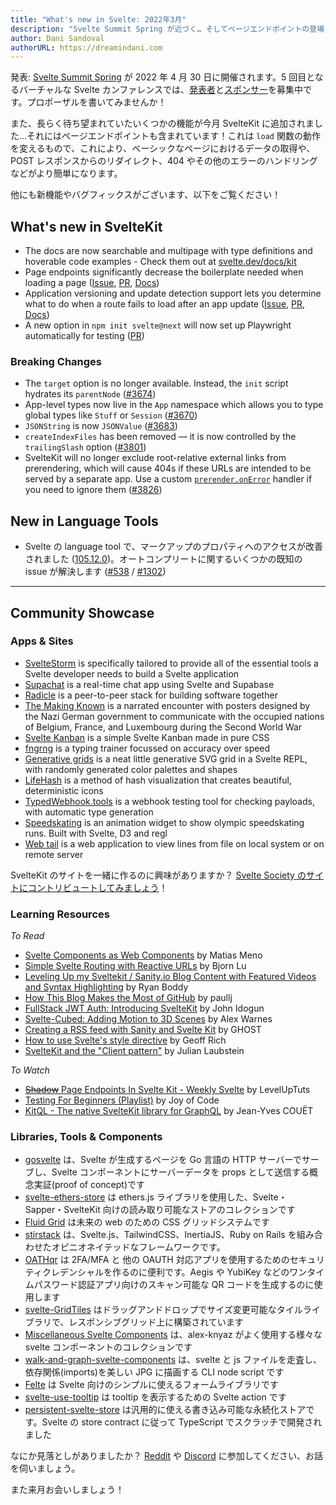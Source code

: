 ```yaml
---
title: "What's new in Svelte: 2022年3月"
description: "Svelte Summit Spring が近づく… そしてページエンドポイントの登場！"
author: Dani Sandoval
authorURL: https://dreamindani.com
---
```


発表: [Svelte Summit Spring](https://www.sveltesummit.com/) が 2022 年 4 月 30 日に開催されます。5 回目となるバーチャルな Svelte カンファレンスでは、[発表者](https://www.sveltesummit.com/#speakers)と[スポンサー](https://www.sveltesummit.com/sponsors)を募集中です。プロポーザルを書いてみませんか！

また、長らく待ち望まれていたいくつかの機能が今月 SvelteKit に追加されました…それにはページエンドポイントも含まれています！これは `load` 関数の動作を変えるもので、これにより、ベーシックなページにおけるデータの取得や、POST レスポンスからのリダイレクト、404 やその他のエラーのハンドリングなどがより簡単になります。

他にも新機能やバグフィックスがございます、以下をご覧ください！

## What's new in SvelteKit

- The docs are now searchable and multipage with type definitions and hoverable code examples - Check them out at [svelte.dev/docs/kit](/docs/kit/)
- Page endpoints significantly decrease the boilerplate needed when loading a page ([Issue](https://github.com/sveltejs/kit/issues/3532), [PR](https://github.com/sveltejs/kit/pull/3679), [Docs](/docs/kit/routing#server))
- Application versioning and update detection support lets you determine what to do when a route fails to load after an app update ([Issue](https://github.com/sveltejs/kit/issues/87), [PR](https://github.com/sveltejs/kit/pull/3412), [Docs](/docs/kit/configuration#version))
- A new option in `npm init svelte@next` will now set up Playwright automatically for testing ([PR](https://github.com/sveltejs/kit/pull/4056))

### Breaking Changes

- The `target` option is no longer available. Instead, the `init` script hydrates its `parentNode` ([#3674](https://github.com/sveltejs/kit/pull/3674))
- App-level types now live in the `App` namespace which allows you to type global types like `Stuff` or `Session` ([#3670](https://github.com/sveltejs/kit/pull/3670))
- `JSONString` is now `JSONValue` ([#3683](https://github.com/sveltejs/kit/pull/3683))
- `createIndexFiles` has been removed — it is now controlled by the `trailingSlash` option ([#3801](https://github.com/sveltejs/kit/pull/3801))
- SvelteKit will no longer exclude root-relative external links from prerendering, which will cause 404s if these URLs are intended to be served by a separate app. Use a custom [`prerender.onError`](/docs/kit/configuration#prerender) handler if you need to ignore them ([#3826](https://github.com/sveltejs/kit/pull/3826))

## New in Language Tools

- Svelte の language tool で、マークアップのプロパティへのアクセスが改善されました ([105.12.0](https://github.com/sveltejs/language-tools/releases/tag/extensions-105.12.0))。オートコンプリートに関するいくつかの既知の issue が解決します ([#538](https://github.com/sveltejs/language-tools/issues/538) / [#1302](https://github.com/sveltejs/language-tools/issues/1302))

---

## Community Showcase

### Apps & Sites

- [SvelteStorm](https://github.com/open-source-labs/SvelteStorm) is specifically tailored to provide all of the essential tools a Svelte developer needs to build a Svelte application
- [Supachat](https://github.com/Lleweraf/supachat) is a real-time chat app using Svelte and Supabase
- [Radicle](https://radicle.xyz/) is a peer-to-peer stack for building software together
- [The Making Known](https://the-making-known.com/) is a narrated encounter with posters designed by the Nazi German government to communicate with the occupied nations of Belgium, France, and Luxembourg during the Second World War
- [Svelte Kanban](https://github.com/V-Py/svelte-kanban) is a simple Svelte Kanban made in pure CSS
- [fngrng](https://github.com/nvlgzr/fngrng) is a typing trainer focussed on accuracy over speed
- [Generative grids](/playground/873988ce33db43f097c0ca69df57b3ac?version=3.46.4) is a neat little generative SVG grid in a Svelte REPL, with randomly generated color palettes and shapes
- [LifeHash](https://github.com/BlockchainCommons/lifehash.info) is a method of hash visualization that creates beautiful, deterministic icons
- [TypedWebhook.tools](https://typedwebhook.tools/) is a webhook testing tool for checking payloads, with automatic type generation
- [Speedskating](https://github.com/spiegelgraphics/speedskating) is an animation widget to show olympic speedskating runs. Built with Svelte, D3 and regl
- [Web tail](https://github.com/mishankov/web-tail) is a web application to view lines from file on local system or on remote server

SvelteKit のサイトを一緒に作るのに興味がありますか？ [Svelte Society のサイトにコントリビュートしてみましょう](https://github.com/svelte-society/sveltesociety.dev/issues)！

### Learning Resources

_To Read_

- [Svelte Components as Web Components](https://medium.com/@yesmeno/svelte-components-as-web-components-b400d1253504) by Matias Meno
- [Simple Svelte Routing with Reactive URLs](https://bjornlu.com/blog/simple-svelte-routing-with-reactive-urls) by Bjorn Lu
- [Leveling Up my Sveltekit / Sanity.io Blog Content with Featured Videos and Syntax Highlighting](https://ryanboddy.net/level-up-blog) by Ryan Boddy
- [How This Blog Makes the Most of GitHub](https://paullj.github.io/posts/how-this-blog-makes-the-most-of-github/) by paullj
- [FullStack JWT Auth: Introducing SvelteKit](https://dev.to/sirneij/fullstack-jwt-introducing-sveltekit-3jcn) by John Idogun
- [Svelte-Cubed: Adding Motion to 3D Scenes](https://dev.to/alexwarnes/svelte-cubed-adding-motion-to-3d-scenes-51lo) by Alex Warnes
- [Creating a RSS feed with Sanity and Svelte Kit](https://ghostdev.xyz/posts/creating-a-rss-feed-with-sanity-and-svelte-kit) by GHOST
- [How to use Svelte's style directive](https://geoffrich.net/posts/style-directives/) by Geoff Rich
- [SvelteKit and the "Client pattern"](https://retro.cloud/sveltekit-and-the-client-pattern/) by Julian Laubstein

_To Watch_

- [~~Shadow~~ Page Endpoints In Svelte Kit - Weekly Svelte](https://www.youtube.com/watch?v=PoYPZT7ruqI) by LevelUpTuts
- [Testing For Beginners (Playlist)](https://www.youtube.com/watch?v=y53wwdBr5AI&list=PLA9WiRZ-IS_z7KpqhPELfEMbhAGRwZrzn) by Joy of Code
- [KitQL - The native SvelteKit library for GraphQL](https://www.youtube.com/watch?v=6pH4fnFN70w) by Jean-Yves COUËT

### Libraries, Tools & Components

- [gosvelte](https://github.com/sachinbhutani/gosvelte) は、Svelte が生成するページを Go 言語の HTTP サーバーでサーブし、Svelte コンポーネントにサーバーデータを props として送信する概念実証(proof of concept)です
- [svelte-ethers-store](https://www.npmjs.com/package/svelte-ethers-store) は ethers.js ライブラリを使用した、Svelte・Sapper・SvelteKit 向けの読み取り可能なストアのコレクションです
- [Fluid Grid](https://fluid-grid.com/) は未来の web のための CSS グリッドシステムです
- [stirstack](https://github.com/seeReadCode/stirstack) は、Svelte.js、TailwindCSS、InertiaJS、Ruby on Rails を組み合わせたオピニオネイテッドなフレームワークです。
- [OATHqr](https://codeberg.org/vhs/oathqr) は 2FA/MFA と 他の OAUTH 対応アプリを使用するためのセキュリティクレデンシャルを作るのに便利です。Aegis や YubiKey などのワンタイムパスワード認証アプリ向けのスキャン可能な QR コードを生成するのに使用します
- [svelte-GridTiles](https://github.com/honeybeeSunshine/svelte-GridTiles) はドラッグアンドドロップでサイズ変更可能なタイルライブラリで、レスポンシブグリッド上に構築されています
- [Miscellaneous Svelte Components](https://github.com/alex-knyaz/Miscellaneous-svelte-components/) は、alex-knyaz がよく使用する様々な svelte コンポーネントのコレクションです
- [walk-and-graph-svelte-components](https://github.com/j2l/walk-and-graph-svelte-components) は、svelte と js ファイルを走査し、依存関係(imports)を美しい JPG に描画する CLI node script です
- [Felte](https://www.npmjs.com/package/felte) は Svelte 向けのシンプルに使えるフォームライブラリです
- [svelte-use-tooltip](https://github.com/untemps/svelte-use-tooltip) は tooltip を表示するための Svelte action です
- [persistent-svelte-store](https://github.com/omer-g/persistent-svelte-store) は汎用的に使える書き込み可能な永続化ストアです。Svelte の store contract に従って TypeScript でスクラッチで開発されました

なにか見落としがありましたか？ [Reddit](https://www.reddit.com/r/sveltejs/) や [Discord](https://discord.com/invite/yy75DKs) に参加してください、お話を伺いましょう。

また来月お会いしましょう！
